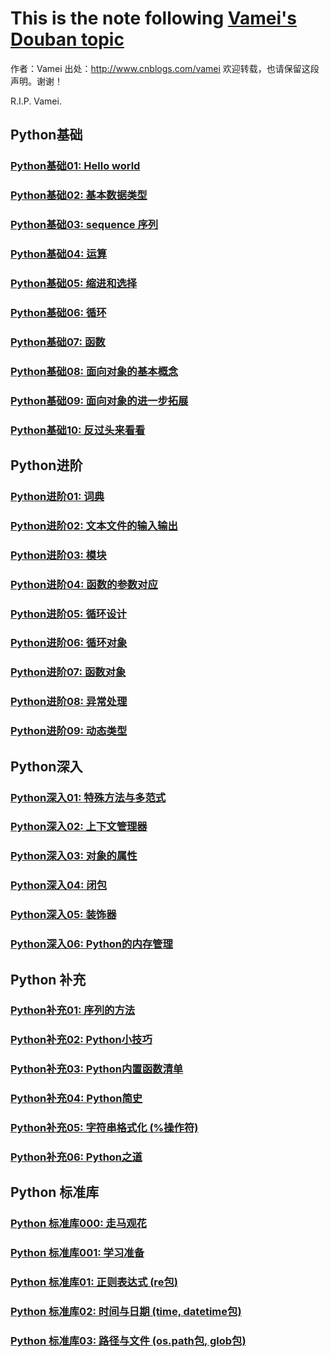 # This is the note following [Vamei's Douban topic](https://www.douban.com/group/topic/30008503/)
作者：Vamei 出处：http://www.cnblogs.com/vamei 欢迎转载，也请保留这段声明。谢谢！

R.I.P. Vamei.

## Python基础
### [Python基础01: Hello world](helloWorld/README.md)
### [Python基础02: 基本数据类型](variables/README.md)
### [Python基础03: sequence 序列](sequence/README.md)
### [Python基础04: 运算](operation/README.md)
### [Python基础05: 缩进和选择](indentation/README.md)
### [Python基础06: 循环](loop/README.md)
### [Python基础07: 函数](function/README.md)
### [Python基础08: 面向对象的基本概念](object1/README.md)
### [Python基础09: 面向对象的进一步拓展](object2/README.md)
### [Python基础10: 反过头来看看](review/README.md)

## Python进阶
### [Python进阶01: 词典](dictionary/README.md)
### [Python进阶02: 文本文件的输入输出](filesIO/README.md)
### [Python进阶03: 模块](module/README.md)
### [Python进阶04: 函数的参数对应](arguments/README.md)
### [Python进阶05: 循环设计](loop2/README.md)
### [Python进阶06: 循环对象](loop3/README.md)
### [Python进阶07: 函数对象](function2/README.md)
### [Python进阶08: 异常处理](exception/README.md)
### [Python进阶09: 动态类型](dynamictyping/README.md)

## Python深入
### [Python深入01: 特殊方法与多范式](special_method/README.md)
### [Python深入02: 上下文管理器](context_manager/README.md)
### [Python深入03: 对象的属性](object_attribute/README.md)
### [Python深入04: 闭包](closure/README.md)
### [Python深入05: 装饰器](decorator/README.md)
### [Python深入06: Python的内存管理](memory/README.md)

## Python 补充
### [Python补充01: 序列的方法](sequence2/README.md)
### [Python补充02: Python小技巧](tricks/README.md)
### [Python补充03: Python内置函数清单](fins/README.md)
### [Python补充04: Python简史](https://www.cnblogs.com/vamei/archive/2013/02/06/2892628.html)
### [Python补充05: 字符串格式化 (%操作符)](pain/README.md)
### [Python补充06: Python之道](zen/README.md)

## Python 标准库
### [Python 标准库000: 走马观花](std000/README.md)
### [Python 标准库001: 学习准备](std001/README.md)
### [Python 标准库01: 正则表达式 (re包)](std01/README.md)
### [Python 标准库02: 时间与日期 (time, datetime包)](std02/README.md)
### [Python 标准库03: 路径与文件 (os.path包, glob包)](std03/README.md)









